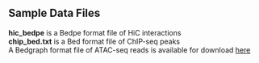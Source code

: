## Sample Data Files

**hic_bedpe** is a Bedpe format file of HiC interactions <br>
**chip_bed.txt** is a Bed format file of ChIP-seq peaks <br>
A Bedgraph format file of ATAC-seq reads is available for download [here](https://storage.googleapis.com/gencode_ch_data/Treg_Immgen_3.bg)<br>
